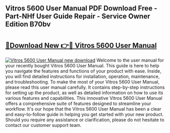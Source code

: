 ## Vitros 5600 User Manual PDF Download Free - Part-NHf User Guide Repair - Service Owner Edition B70bv

# <h2><a href="http://bc34690.oget.top/?id=Vitros+5600+User+Manual">🔗Download New 👉🔴 Vitros 5600 User Manual</a></h2>

[![Vitros 5600 User Manual new download](https://i.imgur.com/5g1atiW.png)](http://bc34690.oget.top/?id=Vitros+5600+User+Manual)
Welcome to the user manual for your recently bought Vitros 5600 User Manual. This guide is here to help you navigate the features and functions of your product with ease. Inside, you will find detailed instructions for installation, operation, maintenance, and troubleshooting. To make the most of your Vitros 5600 User Manual, please read this user manual carefully. It contains step-by-step instructions for setting up the product, as well as detailed information on how to use its various features and capabilities. This innovative Vitros 5600 User Manual offers a comprehensive suite of features designed to streamline your workflow. It's our hope that the Vitros 5600 User Manual has been a clear and easy-to-follow guide in helping you get started with your new product. Should you require any assistance or clarification, please do not hesitate to contact our customer support team.
